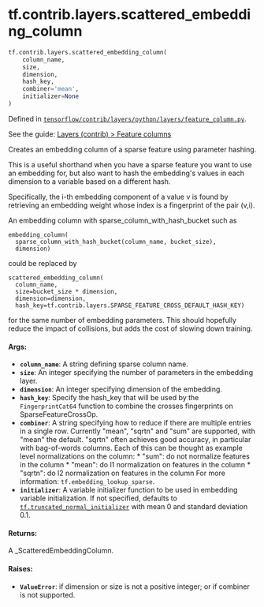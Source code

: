 <div itemscope itemtype="http://developers.google.com/ReferenceObject">
<meta itemprop="name" content="tf.contrib.layers.scattered_embedding_column" />
</div>

# tf.contrib.layers.scattered_embedding_column

``` python
tf.contrib.layers.scattered_embedding_column(
    column_name,
    size,
    dimension,
    hash_key,
    combiner='mean',
    initializer=None
)
```



Defined in [`tensorflow/contrib/layers/python/layers/feature_column.py`](https://www.tensorflow.org/code/tensorflow/contrib/layers/python/layers/feature_column.py).

See the guide: [Layers (contrib) > Feature columns](../../../../../api_guides/python/contrib.layers.md#Feature_columns)

Creates an embedding column of a sparse feature using parameter hashing.

This is a useful shorthand when you have a sparse feature you want to use an
embedding for, but also want to hash the embedding's values in each dimension
to a variable based on a different hash.

Specifically, the i-th embedding component of a value v is found by retrieving
an embedding weight whose index is a fingerprint of the pair (v,i).

An embedding column with sparse_column_with_hash_bucket such as

    embedding_column(
      sparse_column_with_hash_bucket(column_name, bucket_size),
      dimension)

could be replaced by

    scattered_embedding_column(
      column_name,
      size=bucket_size * dimension,
      dimension=dimension,
      hash_key=tf.contrib.layers.SPARSE_FEATURE_CROSS_DEFAULT_HASH_KEY)

for the same number of embedding parameters. This should hopefully reduce the
impact of collisions, but adds the cost of slowing down training.

#### Args:

* <b>`column_name`</b>: A string defining sparse column name.
* <b>`size`</b>: An integer specifying the number of parameters in the embedding layer.
* <b>`dimension`</b>: An integer specifying dimension of the embedding.
* <b>`hash_key`</b>: Specify the hash_key that will be used by the `FingerprintCat64`
    function to combine the crosses fingerprints on SparseFeatureCrossOp.
* <b>`combiner`</b>: A string specifying how to reduce if there are multiple entries
    in a single row. Currently "mean", "sqrtn" and "sum" are supported, with
    "mean" the default. "sqrtn" often achieves good accuracy, in particular
    with bag-of-words columns. Each of this can be thought as example level
    normalizations on the column:
      * "sum": do not normalize features in the column
      * "mean": do l1 normalization on features in the column
      * "sqrtn": do l2 normalization on features in the column
    For more information: `tf.embedding_lookup_sparse`.
* <b>`initializer`</b>: A variable initializer function to be used in embedding
    variable initialization. If not specified, defaults to
    <a href="../../../tf/truncated_normal_initializer.md"><code>tf.truncated_normal_initializer</code></a> with mean 0 and standard deviation 0.1.


#### Returns:

A _ScatteredEmbeddingColumn.


#### Raises:

* <b>`ValueError`</b>: if dimension or size is not a positive integer; or if combiner
    is not supported.